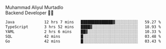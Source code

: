 Muhammad Aliyul Murtadlo
<br>
Backend Developer 👨‍💻
<br>
<!--START_SECTION:waka-->

```txt
Java             12 hrs 7 mins   ██████████████▓░░░░░░░░░░   59.27 %
TypeScript       3 hrs 52 mins   ████▓░░░░░░░░░░░░░░░░░░░░   18.93 %
YAML             2 hrs 6 mins    ██▓░░░░░░░░░░░░░░░░░░░░░░   10.33 %
SQL              42 mins         █░░░░░░░░░░░░░░░░░░░░░░░░   03.48 %
Go               42 mins         █░░░░░░░░░░░░░░░░░░░░░░░░   03.43 %
```

<!--END_SECTION:waka-->
